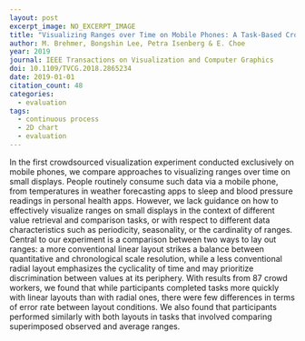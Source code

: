 ```yaml
---
layout: post
excerpt_image: NO_EXCERPT_IMAGE
title: "Visualizing Ranges over Time on Mobile Phones: A Task-Based Crowdsourced Evaluation"
author: M. Brehmer, Bongshin Lee, Petra Isenberg & E. Choe
year: 2019
journal: IEEE Transactions on Visualization and Computer Graphics
doi: 10.1109/TVCG.2018.2865234
date: 2019-01-01
citation_count: 48
categories:
  - evaluation
tags:
  - continuous process
  - 2D chart
  - evaluation
---
```

In the first crowdsourced visualization experiment conducted exclusively on mobile phones, we compare approaches to visualizing ranges over time on small displays. People routinely consume such data via a mobile phone, from temperatures in weather forecasting apps to sleep and blood pressure readings in personal health apps. However, we lack guidance on how to effectively visualize ranges on small displays in the context of different value retrieval and comparison tasks, or with respect to different data characteristics such as periodicity, seasonality, or the cardinality of ranges. Central to our experiment is a comparison between two ways to lay out ranges: a more conventional linear layout strikes a balance between quantitative and chronological scale resolution, while a less conventional radial layout emphasizes the cyclicality of time and may prioritize discrimination between values at its periphery. With results from 87 crowd workers, we found that while participants completed tasks more quickly with linear layouts than with radial ones, there were few differences in terms of error rate between layout conditions. We also found that participants performed similarly with both layouts in tasks that involved comparing superimposed observed and average ranges.
